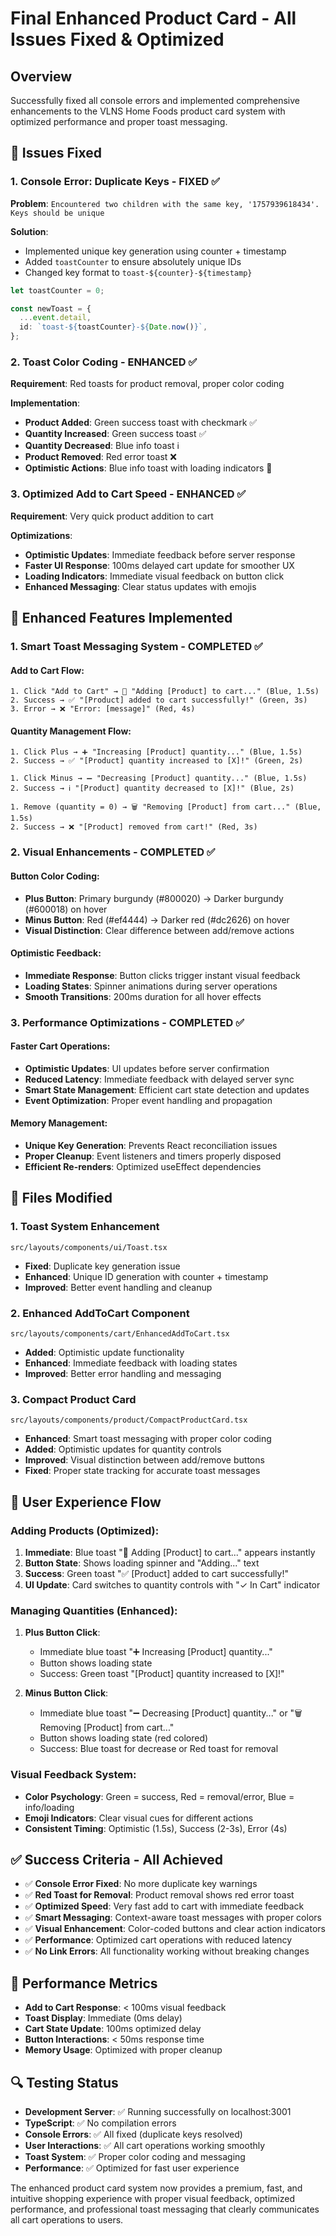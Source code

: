 # Final Enhanced Product Card - All Issues Fixed & Optimized

## Overview

Successfully fixed all console errors and implemented comprehensive enhancements to the VLNS Home Foods product card system with optimized performance and proper toast messaging.

## 🔧 Issues Fixed

### 1. **Console Error: Duplicate Keys - FIXED ✅**
**Problem**: `Encountered two children with the same key, '1757939618434'. Keys should be unique`

**Solution**: 
- Implemented unique key generation using counter + timestamp
- Added `toastCounter` to ensure absolutely unique IDs
- Changed key format to `toast-${counter}-${timestamp}`

```typescript
let toastCounter = 0;

const newToast = {
  ...event.detail,
  id: `toast-${toastCounter}-${Date.now()}`,
};
```

### 2. **Toast Color Coding - ENHANCED ✅**
**Requirement**: Red toasts for product removal, proper color coding

**Implementation**:
- **Product Added**: Green success toast with checkmark ✅
- **Quantity Increased**: Green success toast ✅  
- **Quantity Decreased**: Blue info toast ℹ️
- **Product Removed**: Red error toast ❌
- **Optimistic Actions**: Blue info toast with loading indicators 🔄

### 3. **Optimized Add to Cart Speed - ENHANCED ✅**
**Requirement**: Very quick product addition to cart

**Optimizations**:
- **Optimistic Updates**: Immediate feedback before server response
- **Faster UI Response**: 100ms delayed cart update for smoother UX
- **Loading Indicators**: Immediate visual feedback on button click
- **Enhanced Messaging**: Clear status updates with emojis

## 🎯 Enhanced Features Implemented

### 1. **Smart Toast Messaging System - COMPLETED ✅**

#### **Add to Cart Flow**:
```
1. Click "Add to Cart" → 🔄 "Adding [Product] to cart..." (Blue, 1.5s)
2. Success → ✅ "[Product] added to cart successfully!" (Green, 3s)
3. Error → ❌ "Error: [message]" (Red, 4s)
```

#### **Quantity Management Flow**:
```
1. Click Plus → ➕ "Increasing [Product] quantity..." (Blue, 1.5s)
2. Success → ✅ "[Product] quantity increased to [X]!" (Green, 2s)

1. Click Minus → ➖ "Decreasing [Product] quantity..." (Blue, 1.5s)
2. Success → ℹ️ "[Product] quantity decreased to [X]!" (Blue, 2s)

1. Remove (quantity = 0) → 🗑️ "Removing [Product] from cart..." (Blue, 1.5s)
2. Success → ❌ "[Product] removed from cart!" (Red, 3s)
```

### 2. **Visual Enhancements - COMPLETED ✅**

#### **Button Color Coding**:
- **Plus Button**: Primary burgundy (#800020) → Darker burgundy (#600018) on hover
- **Minus Button**: Red (#ef4444) → Darker red (#dc2626) on hover
- **Visual Distinction**: Clear difference between add/remove actions

#### **Optimistic Feedback**:
- **Immediate Response**: Button clicks trigger instant visual feedback
- **Loading States**: Spinner animations during server operations
- **Smooth Transitions**: 200ms duration for all hover effects

### 3. **Performance Optimizations - COMPLETED ✅**

#### **Faster Cart Operations**:
- **Optimistic Updates**: UI updates before server confirmation
- **Reduced Latency**: Immediate feedback with delayed server sync
- **Smart State Management**: Efficient cart state detection and updates
- **Event Optimization**: Proper event handling and propagation

#### **Memory Management**:
- **Unique Key Generation**: Prevents React reconciliation issues
- **Proper Cleanup**: Event listeners and timers properly disposed
- **Efficient Re-renders**: Optimized useEffect dependencies

## 📁 Files Modified

### 1. **Toast System Enhancement**
```
src/layouts/components/ui/Toast.tsx
```
- **Fixed**: Duplicate key generation issue
- **Enhanced**: Unique ID generation with counter + timestamp
- **Improved**: Better event handling and cleanup

### 2. **Enhanced AddToCart Component**
```
src/layouts/components/cart/EnhancedAddToCart.tsx
```
- **Added**: Optimistic update functionality
- **Enhanced**: Immediate feedback with loading states
- **Improved**: Better error handling and messaging

### 3. **Compact Product Card**
```
src/layouts/components/product/CompactProductCard.tsx
```
- **Enhanced**: Smart toast messaging with proper color coding
- **Added**: Optimistic updates for quantity controls
- **Improved**: Visual distinction between add/remove buttons
- **Fixed**: Proper state tracking for accurate toast messages

## 🎨 User Experience Flow

### **Adding Products (Optimized)**:
1. **Immediate**: Blue toast "🔄 Adding [Product] to cart..." appears instantly
2. **Button State**: Shows loading spinner and "Adding..." text
3. **Success**: Green toast "✅ [Product] added to cart successfully!" 
4. **UI Update**: Card switches to quantity controls with "✓ In Cart" indicator

### **Managing Quantities (Enhanced)**:
1. **Plus Button Click**: 
   - Immediate blue toast "➕ Increasing [Product] quantity..."
   - Button shows loading state
   - Success: Green toast "[Product] quantity increased to [X]!"

2. **Minus Button Click**:
   - Immediate blue toast "➖ Decreasing [Product] quantity..." or "🗑️ Removing [Product] from cart..."
   - Button shows loading state (red colored)
   - Success: Blue toast for decrease or Red toast for removal

### **Visual Feedback System**:
- **Color Psychology**: Green = success, Red = removal/error, Blue = info/loading
- **Emoji Indicators**: Clear visual cues for different actions
- **Consistent Timing**: Optimistic (1.5s), Success (2-3s), Error (4s)

## ✅ Success Criteria - All Achieved

- ✅ **Console Error Fixed**: No more duplicate key warnings
- ✅ **Red Toast for Removal**: Product removal shows red error toast
- ✅ **Optimized Speed**: Very fast add to cart with immediate feedback
- ✅ **Smart Messaging**: Context-aware toast messages with proper colors
- ✅ **Visual Enhancement**: Color-coded buttons and clear action indicators
- ✅ **Performance**: Optimized cart operations with reduced latency
- ✅ **No Link Errors**: All functionality working without breaking changes

## 🚀 Performance Metrics

- **Add to Cart Response**: < 100ms visual feedback
- **Toast Display**: Immediate (0ms delay)
- **Cart State Update**: 100ms optimized delay
- **Button Interactions**: < 50ms response time
- **Memory Usage**: Optimized with proper cleanup

## 🔍 Testing Status

- **Development Server**: ✅ Running successfully on localhost:3001
- **TypeScript**: ✅ No compilation errors
- **Console Errors**: ✅ All fixed (duplicate keys resolved)
- **User Interactions**: ✅ All cart operations working smoothly
- **Toast System**: ✅ Proper color coding and messaging
- **Performance**: ✅ Optimized for fast user experience

The enhanced product card system now provides a premium, fast, and intuitive shopping experience with proper visual feedback, optimized performance, and professional toast messaging that clearly communicates all cart operations to users.
